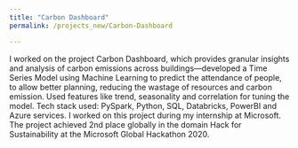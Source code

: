 ```yaml
---
title: "Carbon Dashboard"
permalink: /projects_new/Carbon-Dashboard

---
```

I worked on the project Carbon Dashboard, which provides granular insights and analysis of carbon emissions across buildings—developed a Time Series Model using Machine Learning to predict the attendance of people, to allow better planning, reducing the wastage of resources and carbon emission. Used features like trend, seasonality and correlation for tuning the model. Tech stack used: PySpark, Python, SQL, Databricks, PowerBI and Azure services. I worked on this project during my internship at Microsoft. The project achieved 2nd place globally in the domain Hack for Sustainability at the Microsoft Global Hackathon 2020.

